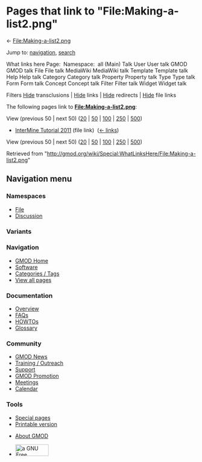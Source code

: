 <div id="mw-page-base" class="noprint">

</div>

<div id="mw-head-base" class="noprint">

</div>

<div id="content" class="mw-body" role="main">

<span id="top"></span>

<div id="mw-js-message" style="display:none;">

</div>



# <span dir="auto">Pages that link to "File:Making-a-list2.png"</span>

<div id="bodyContent">

<div id="contentSub">

←
[File:Making-a-list2.png](/wiki/File:Making-a-list2.png "File:Making-a-list2.png")

</div>

<div id="jump-to-nav" class="mw-jump">

Jump to: [navigation](#mw-navigation), [search](#p-search)

</div>

<div id="mw-content-text">

What links here Page:  Namespace:  all (Main) Talk User User talk GMOD
GMOD talk File File talk MediaWiki MediaWiki talk Template Template talk
Help Help talk Category Category talk Property Property talk Type Type
talk Form Form talk Concept Concept talk Filter Filter talk Widget
Widget talk

Filters
[Hide](/mediawiki/index.php?title=Special:WhatLinksHere/File:Making-a-list2.png&hidetrans=1 "Special:WhatLinksHere/File:Making-a-list2.png")
transclusions \|
[Hide](/mediawiki/index.php?title=Special:WhatLinksHere/File:Making-a-list2.png&hidelinks=1 "Special:WhatLinksHere/File:Making-a-list2.png")
links \|
[Hide](/mediawiki/index.php?title=Special:WhatLinksHere/File:Making-a-list2.png&hideredirs=1 "Special:WhatLinksHere/File:Making-a-list2.png")
redirects \|
[Hide](/mediawiki/index.php?title=Special:WhatLinksHere/File:Making-a-list2.png&hideimages=1 "Special:WhatLinksHere/File:Making-a-list2.png")
file links

The following pages link to
**[File:Making-a-list2.png](/wiki/File:Making-a-list2.png "File:Making-a-list2.png")**:

View (previous 50 \| next 50)
([20](/mediawiki/index.php?title=Special:WhatLinksHere/File:Making-a-list2.png&limit=20 "Special:WhatLinksHere/File:Making-a-list2.png")
\|
[50](/mediawiki/index.php?title=Special:WhatLinksHere/File:Making-a-list2.png&limit=50 "Special:WhatLinksHere/File:Making-a-list2.png")
\|
[100](/mediawiki/index.php?title=Special:WhatLinksHere/File:Making-a-list2.png&limit=100 "Special:WhatLinksHere/File:Making-a-list2.png")
\|
[250](/mediawiki/index.php?title=Special:WhatLinksHere/File:Making-a-list2.png&limit=250 "Special:WhatLinksHere/File:Making-a-list2.png")
\|
[500](/mediawiki/index.php?title=Special:WhatLinksHere/File:Making-a-list2.png&limit=500 "Special:WhatLinksHere/File:Making-a-list2.png"))

- [InterMine Tutorial
  2011](/wiki/InterMine_Tutorial_2011 "InterMine Tutorial 2011") (file
  link) ‎ <span class="mw-whatlinkshere-tools">([←
  links](/mediawiki/index.php?title=Special:WhatLinksHere&target=InterMine+Tutorial+2011 "Special:WhatLinksHere"))</span>

View (previous 50 \| next 50)
([20](/mediawiki/index.php?title=Special:WhatLinksHere/File:Making-a-list2.png&limit=20 "Special:WhatLinksHere/File:Making-a-list2.png")
\|
[50](/mediawiki/index.php?title=Special:WhatLinksHere/File:Making-a-list2.png&limit=50 "Special:WhatLinksHere/File:Making-a-list2.png")
\|
[100](/mediawiki/index.php?title=Special:WhatLinksHere/File:Making-a-list2.png&limit=100 "Special:WhatLinksHere/File:Making-a-list2.png")
\|
[250](/mediawiki/index.php?title=Special:WhatLinksHere/File:Making-a-list2.png&limit=250 "Special:WhatLinksHere/File:Making-a-list2.png")
\|
[500](/mediawiki/index.php?title=Special:WhatLinksHere/File:Making-a-list2.png&limit=500 "Special:WhatLinksHere/File:Making-a-list2.png"))

</div>

<div class="printfooter">

Retrieved from
"<http://gmod.org/wiki/Special:WhatLinksHere/File:Making-a-list2.png>"

</div>

<div id="catlinks" class="catlinks catlinks-allhidden">

</div>

<div class="visualClear">

</div>

</div>

</div>

<div id="mw-navigation">

## Navigation menu

<div id="mw-head">



<div id="left-navigation">

<div id="p-namespaces" class="vectorTabs" role="navigation"
aria-labelledby="p-namespaces-label">

### Namespaces

- <span id="ca-nstab-image"><a href="/wiki/File:Making-a-list2.png" accesskey="c"
  title="View the file page [c]">File</a></span>
- <span id="ca-talk"><a
  href="/mediawiki/index.php?title=File_talk:Making-a-list2.png&amp;action=edit&amp;redlink=1"
  accesskey="t"
  title="Discussion about the content page [t]">Discussion</a></span>

</div>

<div id="p-variants" class="vectorMenu emptyPortlet" role="navigation"
aria-labelledby="p-variants-label">

### 

### Variants[](#)

<div class="menu">

</div>

</div>

</div>

<div id="right-navigation">





</div>



</div>

</div>

</div>

<div id="mw-panel">

<div id="p-logo" role="banner">

<a href="/wiki/Main_Page"
style="background-image: url(http://gmod.org/images/GMOD-cogs.png);"
title="Visit the main page"></a>

</div>

<div id="p-Navigation" class="portal" role="navigation"
aria-labelledby="p-Navigation-label">

### Navigation

<div class="body">

- <span id="n-GMOD-Home">[GMOD Home](/wiki/Main_Page)</span>
- <span id="n-Software">[Software](/wiki/GMOD_Components)</span>
- <span id="n-Categories-.2F-Tags">[Categories /
  Tags](/wiki/Categories)</span>
- <span id="n-View-all-pages">[View all
  pages](/wiki/Special:AllPages)</span>

</div>

</div>

<div id="p-Documentation" class="portal" role="navigation"
aria-labelledby="p-Documentation-label">

### Documentation

<div class="body">

- <span id="n-Overview">[Overview](/wiki/Overview)</span>
- <span id="n-FAQs">[FAQs](/wiki/Category:FAQ)</span>
- <span id="n-HOWTOs">[HOWTOs](/wiki/Category:HOWTO)</span>
- <span id="n-Glossary">[Glossary](/wiki/Glossary)</span>

</div>

</div>

<div id="p-Community" class="portal" role="navigation"
aria-labelledby="p-Community-label">

### Community

<div class="body">

- <span id="n-GMOD-News">[GMOD News](/wiki/GMOD_News)</span>
- <span id="n-Training-.2F-Outreach">[Training /
  Outreach](/wiki/Training_and_Outreach)</span>
- <span id="n-Support">[Support](/wiki/Support)</span>
- <span id="n-GMOD-Promotion">[GMOD
  Promotion](/wiki/GMOD_Promotion)</span>
- <span id="n-Meetings">[Meetings](/wiki/Meetings)</span>
- <span id="n-Calendar">[Calendar](/wiki/Calendar)</span>

</div>

</div>

<div id="p-tb" class="portal" role="navigation"
aria-labelledby="p-tb-label">

### Tools

<div class="body">

- <span id="t-specialpages"><a href="/wiki/Special:SpecialPages" accesskey="q"
  title="A list of all special pages [q]">Special pages</a></span>
- <span id="t-print"><a
  href="/mediawiki/index.php?title=Special:WhatLinksHere/File:Making-a-list2.png&amp;printable=yes"
  rel="alternate" accesskey="p"
  title="Printable version of this page [p]">Printable version</a></span>

</div>

</div>

</div>

</div>

<div id="footer" role="contentinfo">

- <span id="footer-places-about">[About
  GMOD](/wiki/GMOD:About "GMOD:About")</span>

<!-- -->

- <span id="footer-copyrightico">[<img src="http://www.gnu.org/graphics/gfdl-logo-small.png" width="88"
  height="31" alt="a GNU Free Documentation License" />](http://www.gnu.org/licenses/fdl-1.3.html)</span>


<div style="clear:both">

</div>

</div>
